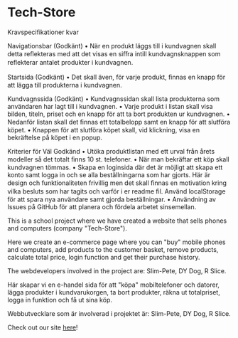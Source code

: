 # Tech-Store

Kravspecifikationer kvar

Navigationsbar (Godkänt)
•	När en produkt läggs till i kundvagnen skall detta reﬂekteras med att det visas en siﬀra intill kundvagnsknappen som reﬂekterar antalet produkter i kundvagnen.

Startsida (Godkänt)
•	Det skall även, för varje produkt, ﬁnnas en knapp för att lägga till produkterna i kundvagnen.

Kundvagnssida (Godkänt)
•	Kundvagnssidan skall lista produkterna som användaren har lagt till i kundvagnen.
•	Varje produkt i listan skall visa bilden, titeln, priset och en knapp för att ta bort produkten ur kundvagnen.
•	Nedanför listan skall det ﬁnnas ett totalbelopp samt en knapp för att slutföra köpet.
•	Knappen för att slutföra köpet skall, vid klickning, visa en bekräftelse på köpet i en popup.

Kriterier för Väl Godkänd
•	Utöka produktlistan med ett urval från årets modeller så det totalt ﬁnns 10 st. telefoner.
•	När man bekräftar ett köp skall kundvagnen tömmas.
•	Skapa en loginsida där det är möjligt att skapa ett konto samt logga in och se alla beställningarna som har gjorts. Här är design och funktionaliteten frivillig men det skall ﬁnnas en motivation kring vilka besluts som har tagits och varför i er readme ﬁl. Använd localStorage för att spara nya användare samt gjorda beställningar.
•	Användning av Issues på GitHub för att planera och fördela arbetet sinsemellan.



This is a school project where we have created a website that sells phones and computers (company "Tech-Store").

Here we create an e-commerce page where you can "buy" mobile phones and computers,
add products to the customer basket, remove products, calculate total price, login function and get their purchase history.

The webdevelopers involved in the project are: Slim-Pete, DY Dog, R Slice.

Här skapar vi en e-handel sida för att "köpa" mobiltelefoner och datorer, 
lägga produkter i kundvarukorgen, ta bort produkter, räkna ut totalpriset, logga in funktion och få ut sina köp.

Webbutvecklare som är involverad i projektet är: Slim-Pete, DY Dog, R Slice.

Check out our site [here](https://ranchino.github.io/Tech-Store/)!
